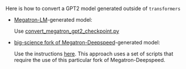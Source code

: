 Here is how to convert a GPT2 model generated outside of `transformers`

* [Megatron-LM](https://github.com/NVIDIA/Megatron-LM)-generated model:

  Use [convert_megatron_gpt2_checkpoint.py](../megatron_gpt2/convert_megatron_gpt2_checkpoint.py)

* [big-science fork of Megatron-Deepspeed](https://github.com/bigscience-workshop/Megatron-DeepSpeed/)-generated model:

  Use the instructions [here](https://github.com/bigscience-workshop/bigscience/tree/aa872e754106f6678e8a9dac8c6962404ba39a6d/train/tr1-13B-base#checkpoint-conversion-and-upload). This approach uses a set of scripts that require the use of this particular fork of Megatron-Deepspeed.
